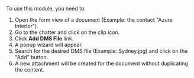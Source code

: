 To use this module, you need to:

1.  Open the form view of a document (Example: the contact "Azure
    Interior").
2.  Go to the chatter and click on the clip icon.
3.  Click **Add DMS File** link.
4.  A popup wizard will appear.
5.  Search for the desired DMS file (Example: Sydney.jpg) and click on
    the "Add" button.
6.  A new attachment will be created for the document without
    duplicating the content.
